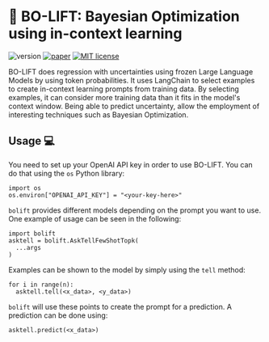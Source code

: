 # 🤖 BO-LIFT: Bayesian Optimization using in-context learning


![version](https://img.shields.io/badge/version-0.0.1-brightgreen)
[![paper](https://img.shields.io/badge/paper-arXiv-red)](#)
[![MIT license](https://img.shields.io/badge/License-MIT-blue.svg)](https://lbesson.mit-license.org/)


BO-LIFT does regression with uncertainties using frozen Large Language Models by using token probabilities.
It uses LangChain to select examples to create in-context learning prompts from training data.
By selecting examples, it can consider more training data than it fits in the model's context window.
Being able to predict uncertainty, allow the employment of interesting techniques such as Bayesian Optimization.


## Usage 💻

You need to set up your OpenAI API key in order to use BO-LIFT.
You can do that using the `os` Python library:

```
import os
os.environ["OPENAI_API_KEY"] = "<your-key-here>"
```

`bolift` provides different models depending on the prompt you want to use.
One example of usage can be seen in the following:

```
import bolift
asktell = bolift.AskTellFewShotTopk(
  ...args
)
```
Examples can be shown to the model by simply using the `tell` method:

```
for i in range(n):
  asktell.tell(<x_data>, <y_data>)
```

`bolift` will use these points to create the prompt for a prediction.
A prediction can be done using:

```
asktell.predict(<x_data>)
```
